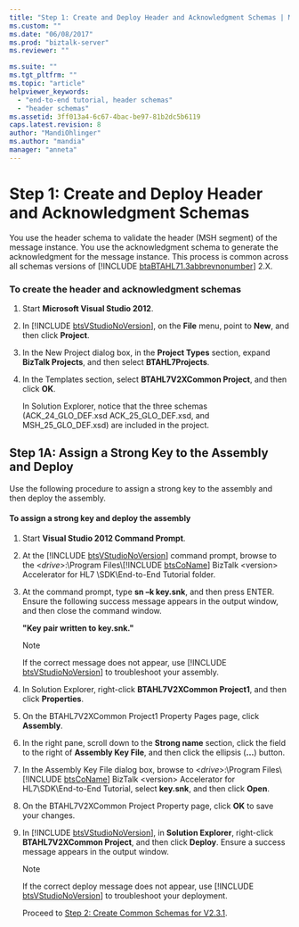 ```yaml
---
title: "Step 1: Create and Deploy Header and Acknowledgment Schemas | Microsoft Docs"
ms.custom: ""
ms.date: "06/08/2017"
ms.prod: "biztalk-server"
ms.reviewer: ""

ms.suite: ""
ms.tgt_pltfrm: ""
ms.topic: "article"
helpviewer_keywords: 
  - "end-to-end tutorial, header schemas"
  - "header schemas"
ms.assetid: 3ff013a4-6c67-4bac-be97-81b2dc5b6119
caps.latest.revision: 8
author: "MandiOhlinger"
ms.author: "mandia"
manager: "anneta"
---
```

# Step 1: Create and Deploy Header and Acknowledgment Schemas
You use the header schema to validate the header (MSH segment) of the message instance. You use the acknowledgment schema to generate the acknowledgment for the message instance. This process is common across all schemas versions of [!INCLUDE [btaBTAHL71.3abbrevnonumber](../../includes/btabtahl71-3abbrevnonumber-md.md)] 2.X.  
  
### To create the header and acknowledgment schemas  
  
1. Start **Microsoft Visual Studio 2012**.  
  
2. In [!INCLUDE [btsVStudioNoVersion](../../includes/btsvstudionoversion-md.md)], on the <strong>File</strong> menu, point to <strong>New</strong>, and then click <strong>Project</strong>.  
  
3. In the New Project dialog box, in the **Project Types** section, expand **BizTalk Projects**, and then select **BTAHL7Projects**.  
  
4. In the Templates section, select **BTAHL7V2XCommon Project**, and then click **OK**.  
  
    In Solution Explorer, notice that the three schemas (ACK_24_GLO_DEF.xsd ACK_25_GLO_DEF.xsd, and MSH_25_GLO_DEF.xsd) are included in the project.  
  
## Step 1A: Assign a Strong Key to the Assembly and Deploy  
 Use the following procedure to assign a strong key to the assembly and then deploy the assembly.  
  
#### To assign a strong key and deploy the assembly  
  
1. Start **Visual Studio 2012 Command Prompt**.  
  
2. At the [!INCLUDE [btsVStudioNoVersion](../../includes/btsvstudionoversion-md.md)] command prompt, browse to the \<<em>drive</em>\>:\Program Files\\[!INCLUDE [btsCoName](../../includes/btsconame-md.md)] BizTalk \<version\> Accelerator for HL7 \SDK\End-to-End Tutorial folder.  
  
3. At the command prompt, type **sn –k key.snk**, and then press ENTER. Ensure the following success message appears in the output window, and then close the command window.  
  
    **"Key pair written to key.snk."**  
  
   > [!NOTE]
   >  If the correct message does not appear, use [!INCLUDE [btsVStudioNoVersion](../../includes/btsvstudionoversion-md.md)] to troubleshoot your assembly.  
  
4. In Solution Explorer, right-click **BTAHL7V2XCommon Project1**, and then click **Properties**.  
  
5. On the BTAHL7V2XCommon Project1 Property Pages page, click **Assembly**.  
  
6. In the right pane, scroll down to the **Strong name** section, click the field to the right of **Assembly Key File**, and then click the ellipsis (**…**) button.  
  
7. In the Assembly Key File dialog box, browse to \<<em>drive</em>\>:\Program Files\\[!INCLUDE [btsCoName](../../includes/btsconame-md.md)] BizTalk \<version\> Accelerator for HL7\SDK\End-to-End Tutorial, select <strong>key.snk</strong>, and then click <strong>Open</strong>.  
  
8. On the BTAHL7V2XCommon Project Property page, click **OK** to save your changes.  
  
9. In [!INCLUDE [btsVStudioNoVersion](../../includes/btsvstudionoversion-md.md)], in <strong>Solution Explorer</strong>, right-click <strong>BTAHL7V2XCommon Project</strong>, and then click <strong>Deploy</strong>. Ensure a success message appears in the output window.  
  
   > [!NOTE]
   >  If the correct deploy message does not appear, use [!INCLUDE [btsVStudioNoVersion](../../includes/btsvstudionoversion-md.md)] to troubleshoot your deployment.  
  
   Proceed to [Step 2: Create Common Schemas for V2.3.1](../../adapters-and-accelerators/accelerator-hl7/step-2-create-common-schemas-for-v2-3-1.md).